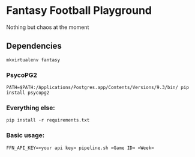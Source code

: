 # Fantasy Football Playground

Nothing but chaos at the moment

## Dependencies

    mkvirtualenv fantasy

### PsycoPG2

    PATH=$PATH:/Applications/Postgres.app/Contents/Versions/9.3/bin/ pip install psycopg2

### Everything else:

    pip install -r requirements.txt

### Basic usage:

    FFN_API_KEY=<your api key> pipeline.sh <Game ID> <Week>

